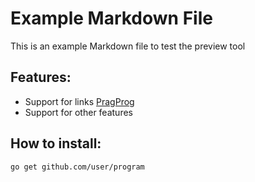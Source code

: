 # Example Markdown File

This is an example Markdown file to test the preview tool

## Features:

- Support for links [PragProg](https://pragprog.com)
- Support for other features

## How to install:

```
go get github.com/user/program
```
